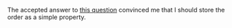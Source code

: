 The accepted answer to [this question](https://softwareengineering.stackexchange.com/questions/195308/storing-a-re-orderable-list-in-a-database) convinced me that I should store the order as a simple property. 

